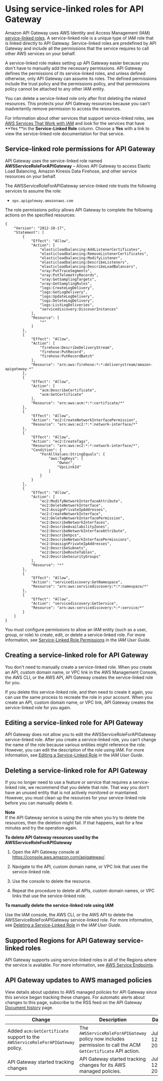 # Using service\-linked roles for API Gateway<a name="using-service-linked-roles"></a>

Amazon API Gateway uses AWS Identity and Access Management \(IAM\)[ service\-linked roles](https://docs.aws.amazon.com/IAM/latest/UserGuide/id_roles_terms-and-concepts.html#iam-term-service-linked-role)\. A service\-linked role is a unique type of IAM role that is linked directly to API Gateway\. Service\-linked roles are predefined by API Gateway and include all the permissions that the service requires to call other AWS services on your behalf\. 

A service\-linked role makes setting up API Gateway easier because you don't have to manually add the necessary permissions\. API Gateway defines the permissions of its service\-linked roles, and unless defined otherwise, only API Gateway can assume its roles\. The defined permissions include the trust policy and the permissions policy, and that permissions policy cannot be attached to any other IAM entity\.

You can delete a service\-linked role only after first deleting the related resources\. This protects your API Gateway resources because you can't inadvertently remove permission to access the resources\.

For information about other services that support service\-linked roles, see [AWS Services That Work with IAM](https://docs.aws.amazon.com/IAM/latest/UserGuide/reference_aws-services-that-work-with-iam.html) and look for the services that have **Yes **in the **Service\-Linked Role** column\. Choose a **Yes** with a link to view the service\-linked role documentation for that service\.

## Service\-linked role permissions for API Gateway<a name="slr-permissions"></a>

API Gateway uses the service\-linked role named **AWSServiceRoleForAPIGateway** – Allows API Gateway to access Elastic Load Balancing, Amazon Kinesis Data Firehose, and other service resources on your behalf\.

The AWSServiceRoleForAPIGateway service\-linked role trusts the following services to assume the role:
+ `ops.apigateway.amazonaws.com`

The role permissions policy allows API Gateway to complete the following actions on the specified resources:

```
{
    "Version": "2012-10-17",
    "Statement": [
        {
            "Effect": "Allow",
            "Action": [
                "elasticloadbalancing:AddListenerCertificates",
                "elasticloadbalancing:RemoveListenerCertificates",
                "elasticloadbalancing:ModifyListener",
                "elasticloadbalancing:DescribeListeners",
                "elasticloadbalancing:DescribeLoadBalancers",
                "xray:PutTraceSegments",
                "xray:PutTelemetryRecords",
                "xray:GetSamplingTargets",
                "xray:GetSamplingRules",
                "logs:CreateLogDelivery",
                "logs:GetLogDelivery",
                "logs:UpdateLogDelivery",
                "logs:DeleteLogDelivery",
                "logs:ListLogDeliveries",
                "servicediscovery:DiscoverInstances"
            ],
            "Resource": [
                "*"
            ]
        },
        {
            "Effect": "Allow",
            "Action": [
                "firehose:DescribeDeliveryStream",
                "firehose:PutRecord",
                "firehose:PutRecordBatch"
            ],
            "Resource": "arn:aws:firehose:*:*:deliverystream/amazon-apigateway-*"
        },
        {
            "Effect": "Allow",
            "Action": [
                "acm:DescribeCertificate",
                "acm:GetCertificate"
            ],
            "Resource": "arn:aws:acm:*:*:certificate/*"
        },
        {
            "Effect": "Allow",
            "Action": "ec2:CreateNetworkInterfacePermission",
            "Resource": "arn:aws:ec2:*:*:network-interface/*"
        },
        {
            "Effect": "Allow",
            "Action": "ec2:CreateTags",
            "Resource": "arn:aws:ec2:*:*:network-interface/*",
            "Condition": {
                "ForAllValues:StringEquals": {
                    "aws:TagKeys": [
                        "Owner",
                        "VpcLinkId"
                    ]
                }
            }
        },
        {
            "Effect": "Allow",
            "Action": [
                "ec2:ModifyNetworkInterfaceAttribute",
                "ec2:DeleteNetworkInterface",
                "ec2:AssignPrivateIpAddresses",
                "ec2:CreateNetworkInterface",
                "ec2:DeleteNetworkInterfacePermission",
                "ec2:DescribeNetworkInterfaces",
                "ec2:DescribeAvailabilityZones",
                "ec2:DescribeNetworkInterfaceAttribute",
                "ec2:DescribeVpcs",
                "ec2:DescribeNetworkInterfacePermissions",
                "ec2:UnassignPrivateIpAddresses",
                "ec2:DescribeSubnets",
                "ec2:DescribeRouteTables",
                "ec2:DescribeSecurityGroups"
            ],
            "Resource": "*"
        },
        {
            "Effect": "Allow",
            "Action": "servicediscovery:GetNamespace",
            "Resource": "arn:aws:servicediscovery:*:*:namespace/*"
        },
        {
            "Effect": "Allow",
            "Action": "servicediscovery:GetService",
            "Resource": "arn:aws:servicediscovery:*:*:service/*"
        }
    ]
}
```

You must configure permissions to allow an IAM entity \(such as a user, group, or role\) to create, edit, or delete a service\-linked role\. For more information, see [Service\-Linked Role Permissions](https://docs.aws.amazon.com/IAM/latest/UserGuide/using-service-linked-roles.html#service-linked-role-permissions) in the *IAM User Guide*\.

## Creating a service\-linked role for API Gateway<a name="create-slr"></a>

You don't need to manually create a service\-linked role\. When you create an API, custom domain name, or VPC link in the AWS Management Console, the AWS CLI, or the AWS API, API Gateway creates the service\-linked role for you\. 

If you delete this service\-linked role, and then need to create it again, you can use the same process to recreate the role in your account\. When you create an API, custom domain name, or VPC link, API Gateway creates the service\-linked role for you again\. 

## Editing a service\-linked role for API Gateway<a name="edit-slr"></a>

API Gateway does not allow you to edit the AWSServiceRoleForAPIGateway service\-linked role\. After you create a service\-linked role, you can't change the name of the role because various entities might reference the role\. However, you can edit the description of the role using IAM\. For more information, see [Editing a Service\-Linked Role](https://docs.aws.amazon.com/IAM/latest/UserGuide/using-service-linked-roles.html#edit-service-linked-role) in the *IAM User Guide*\.

## Deleting a service\-linked role for API Gateway<a name="delete-slr"></a>

If you no longer need to use a feature or service that requires a service\-linked role, we recommend that you delete that role\. That way you don't have an unused entity that is not actively monitored or maintained\. However, you must clean up the resources for your service\-linked role before you can manually delete it\.

**Note**  
If the API Gateway service is using the role when you try to delete the resources, then the deletion might fail\. If that happens, wait for a few minutes and try the operation again\.

**To delete API Gateway resources used by the AWSServiceRoleForAPIGateway**

1. Open the API Gateway console at [https://console\.aws\.amazon\.com/apigateway/](https://console.aws.amazon.com/apigateway/)\. 

1. Navigate to the API, custom domain name, or VPC link that uses the service\-linked role\.

1. Use the console to delete the resource\.

1. Repeat the procedure to delete all APIs, custom domain names, or VPC links that use the service\-linked role\.

**To manually delete the service\-linked role using IAM**

Use the IAM console, the AWS CLI, or the AWS API to delete the AWSServiceRoleForAPIGateway service\-linked role\. For more information, see [Deleting a Service\-Linked Role](https://docs.aws.amazon.com/IAM/latest/UserGuide/using-service-linked-roles.html#delete-service-linked-role) in the *IAM User Guide*\.

## Supported Regions for API Gateway service\-linked roles<a name="slr-regions"></a>

API Gateway supports using service\-linked roles in all of the Regions where the service is available\. For more information, see [AWS Service Endpoints](https://docs.aws.amazon.com/general/latest/gr/rande.html)\.

## API Gateway updates to AWS managed policies<a name="security-iam-awsmanpol-updates"></a>



View details about updates to AWS managed policies for API Gateway since this service began tracking these changes\. For automatic alerts about changes to this page, subscribe to the RSS feed on the API Gateway [Document history](history.md) page\.


| Change | Description | Date | 
| --- | --- | --- | 
|  Added `acm:GetCertificate` support to the `AWSServiceRoleForAPIGateway` policy\.  |  The `AWSServiceRoleForAPIGateway` policy now includes permission to call the ACM `GetCertificate` API action\.  | July 12, 2021 | 
|  API Gateway started tracking changes  |  API Gateway started tracking changes for its AWS managed policies\.  | July 12, 2021 | 
